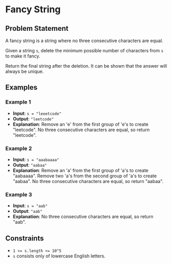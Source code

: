 # Fancy String

## Problem Statement

A fancy string is a string where no three consecutive characters are equal.

Given a string `s`, delete the minimum possible number of characters from `s` to make it fancy.

Return the final string after the deletion. It can be shown that the answer will always be unique.

## Examples

### Example 1
- **Input**: `s = "leeetcode"`
- **Output**: `"leetcode"`
- **Explanation**: Remove an 'e' from the first group of 'e's to create "leetcode". No three consecutive characters are equal, so return "leetcode".

### Example 2
- **Input**: `s = "aaabaaaa"`
- **Output**: `"aabaa"`
- **Explanation**: Remove an 'a' from the first group of 'a's to create "aabaaaa". Remove two 'a's from the second group of 'a's to create "aabaa". No three consecutive characters are equal, so return "aabaa".

### Example 3
- **Input**: `s = "aab"`
- **Output**: `"aab"`
- **Explanation**: No three consecutive characters are equal, so return "aab".

## Constraints

- `1 <= s.length <= 10^5`
- `s` consists only of lowercase English letters.

